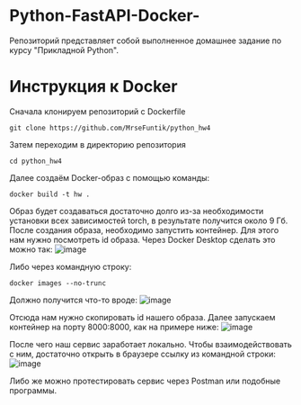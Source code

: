 # Python-FastAPI-Docker-
Репозиторий представляет собой выполненное домашнее задание по курсу "Прикладной Python".
# Инструкция к Docker
Сначала клонируем репозиторий с Dockerfile

```
git clone https://github.com/MrseFuntik/python_hw4
```

Затем переходим в директорию репозитория

```
cd python_hw4
```

Далее создаём Docker-образ с помощью команды:

```
docker build -t hw .
```

Образ будет создаваться достаточно долго из-за необходимости установки всех зависимостей torch, в результате получится около 9 Гб. После создания образа, необходимо запустить контейнер. Для этого нам нужно посмотреть id образа. Через Docker Desktop сделать это можно так:
![image](https://github.com/MrseFuntik/python_hw4/assets/136927535/f3993633-2eb3-4347-b15c-5b5ec2e95eaf)


Либо через командную строку:

```
docker images --no-trunc
```

Должно получится что-то вроде:
![image](https://github.com/MrseFuntik/python_hw4/assets/136927535/a2fa7ce2-389c-484b-bb8c-caff55f3f4e4)


Отсюда нам нужно скопировать id нашего образа. Далее запускаем контейнер на порту 8000:8000, как на примере ниже:
![image](https://github.com/MrseFuntik/python_hw4/assets/136927535/0cce9006-d2bf-4013-a72f-78dad4261da3)


После чего наш сервис заработает локально. Чтобы взаимодействовать с ним, достаточно открыть в браузере ссылку из командной строки:
![image](https://github.com/MrseFuntik/python_hw4/assets/136927535/966daae0-adeb-4b0a-974e-f45c11c4da6c)


Либо же можно протестировать сервис через Postman или подобные программы.
